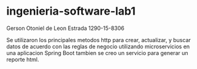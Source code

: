 # ingenieria-software-lab1
Gerson Otoniel de Leon Estrada 1290-15-8306

Se utilizaron los principales metodos http para crear, actualizar, y buscar datos
de acuerdo con las reglas de negocio utilizando microservicios en una aplicacion Spring Boot
tambien se creo un servicio para generar un reporte html.


